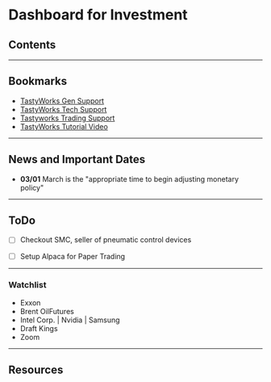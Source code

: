 # Dashboard for Investment

## Contents


------------------------------
## Bookmarks
- [TastyWorks Gen Support](https://support.tastyworks.com/support/solutions/43000357785)
- [TastyWorks Tech Support](https://support.tastyworks.com/support/solutions/43000224176)
- [Tastyworks Trading Support](https://support.tastyworks.com/support/solutions/43000224174)
- [TastyWorks Tutorial Video](https://www.youtube.com/watch?v=Z6pdd3-A0Uo)

------------------------------
## News and Important Dates
- **03/01** March is the "appropriate time to begin adjusting monetary policy"




------------------------------
## ToDo 
- [ ] Checkout SMC, seller of pneumatic control devices
- [ ] Setup Alpaca for Paper Trading





------------------------------
### Watchlist
- Exxon
- Brent OilFutures
- Intel Corp. | Nvidia | Samsung
- Draft Kings
- Zoom




------------------------------
## Resources
